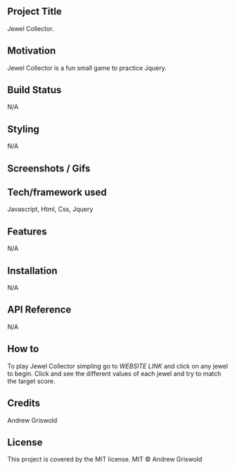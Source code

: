 ## Project Title
Jewel Collector.

## Motivation
Jewel Collector is a fun small game to practice Jquery.

## Build Status
N/A

## Styling
N/A

## Screenshots / Gifs

## Tech/framework used
Javascript, Html, Css, Jquery

## Features
N/A

## Installation
N/A

## API Reference
N/A

## How to
To play Jewel Collector simpling go to *WEBSITE LINK* and click on any jewel to begin. Click and see the different values of each jewel and try to match the target score.

## Credits
Andrew Griswold
## License
This project is covered by the MIT license.
MIT © Andrew Griswold

